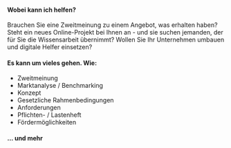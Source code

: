 #### Wobei kann ich helfen?

Brauchen Sie eine Zweitmeinung zu einem Angebot, was erhalten haben?
Steht ein neues Online-Projekt bei Ihnen an - und sie suchen jemanden, der für Sie die Wissensarbeit übernimmt?
Wollen Sie Ihr Unternehmen umbauen und digitale Helfer einsetzen? 

#### Es kann um vieles gehen. Wie:

- Zweitmeinung
- Marktanalyse / Benchmarking
- Konzept
- Gesetzliche Rahmenbedingungen
- Anforderungen
- Pflichten- / Lastenheft
- Fördermöglichkeiten

#### ... und mehr
